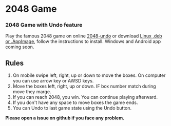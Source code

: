 # 2048 Game

### 2048 Game with Undo feature

Play the famous 2048 game on online [2048-undo](https://2048-undo.netlify.app/) or download [Linux .deb or .AppImage](https://github.com/kawsaramin101/2048/releases/tag/Linux), follow the instructions to install. Windows and Android app coming soon.

## Rules

1. On mobile swipe left, right, up or down to move the boxes. On computer you can use arrow key or AWSD keys.
2. Move the boxes left, right, up or down. IF box number match during
   move they marge.
3. If you can reach 2048, you win. You can continue playing afterward.
4. If you don't have any space to move boxes the game ends.
5. You can Undo to last game state using the Undo button.

**Please open a issue on github if you face any problem.**
